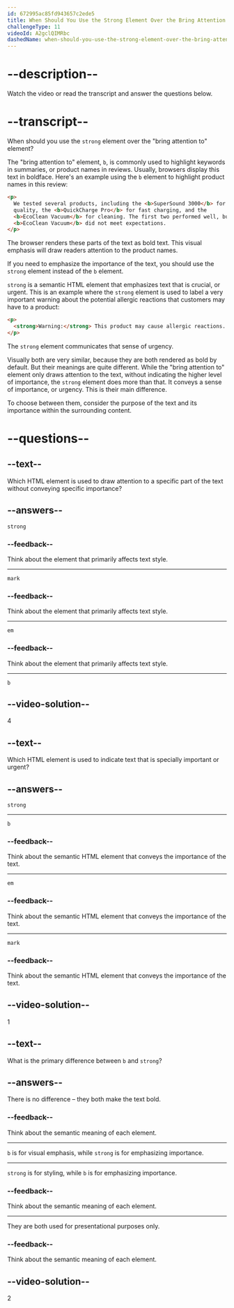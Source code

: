 ```yaml
---
id: 672995ac85fd943657c2ede5
title: When Should You Use the Strong Element Over the Bring Attention To Element?
challengeType: 11
videoId: A2gclQIMRbc
dashedName: when-should-you-use-the-strong-element-over-the-bring-attention-to-element
---
```


# --description--

Watch the video or read the transcript and answer the questions below.

# --transcript--

When should you use the `strong` element over the "bring attention to" element?

The "bring attention to" element, `b`, is commonly used to highlight keywords in summaries, or product names in reviews. Usually, browsers display this text in boldface. Here's an example using the `b` element to highlight product names in this review:

```html
<p>
  We tested several products, including the <b>SuperSound 3000</b> for audio
  quality, the <b>QuickCharge Pro</b> for fast charging, and the
  <b>EcoClean Vacuum</b> for cleaning. The first two performed well, but the
  <b>EcoClean Vacuum</b> did not meet expectations.
</p>
```

The browser renders these parts of the text as bold text. This visual emphasis will draw readers attention to the product names.

If you need to emphasize the importance of the text, you should use the `strong` element instead of the `b` element.

`strong` is a semantic HTML element that emphasizes text that is crucial, or urgent. This is an example where the `strong` element is used to label a very important warning about the potential allergic reactions that customers may have to a product:

```html
<p>
  <strong>Warning:</strong> This product may cause allergic reactions.
</p>
```

The `strong` element communicates that sense of urgency.

Visually both are very similar, because they are both rendered as bold by default. But their meanings are quite different. While the "bring attention to" element only draws attention to the text, without indicating the higher level of importance, the `strong` element does more than that. It conveys a sense of importance, or urgency. This is their main difference.

To choose between them, consider the purpose of the text and its importance within the surrounding content.

# --questions--

## --text--

Which HTML element is used to draw attention to a specific part of the text without conveying specific importance?

## --answers--

`strong`

### --feedback--

Think about the element that primarily affects text style.

---

`mark`

### --feedback--

Think about the element that primarily affects text style.

---

`em`

### --feedback--

Think about the element that primarily affects text style.

---

`b`

## --video-solution--

4

## --text--

Which HTML element is used to indicate text that is specially important or urgent?

## --answers--

`strong`

---

`b`

### --feedback--

Think about the semantic HTML element that conveys the importance of the text.

---

`em`

### --feedback--

Think about the semantic HTML element that conveys the importance of the text.

---

`mark`

### --feedback--

Think about the semantic HTML element that conveys the importance of the text.

## --video-solution--

1

## --text--

What is the primary difference between `b` and `strong`?

## --answers--

There is no difference – they both make the text bold.

### --feedback--

Think about the semantic meaning of each element.

---

`b` is for visual emphasis, while `strong` is for emphasizing importance.

---

`strong` is for styling, while `b` is for emphasizing importance.

### --feedback--

Think about the semantic meaning of each element.

---

They are both used for presentational purposes only.

### --feedback--

Think about the semantic meaning of each element.

## --video-solution--

2
